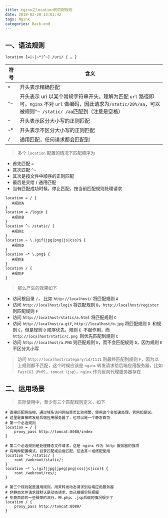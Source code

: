 ```yaml
---
title: nginx之location的匹配规则
date: 2018-02-28 13:01:42
tags: Nginx
categories: Back-end
---
```


## 一、语法规则

```
location [=|~|~*|^~] /uri/ { … }
```

|符号|	含义|
|---|---|
|`=`|	开头表示精确匹配|
|`^~`|	开头表示 uri 以某个常规字符串开头，理解为匹配 `url` 路径即可。`nginx` 不对 `url` 做编码，因此请求为`/static/20%/aa`，可以被规则`^~ /static/ /aa`匹配到（注意是空格）|
|`~`|	开头表示区分大小写的正则匹配|
|`~`*|	开头表示不区分大小写的正则匹配|
|`/`|	通用匹配，任何请求都会匹配到|

> 多个 `location` 配置的情况下匹配顺序为

- 首先匹配 `=`
- 其次匹配 `^~`
- 其次是按文件中顺序的正则匹配
- 最后是交给 / 通用匹配
- 当有匹配成功时候，停止匹配，按当前匹配规则处理请求

```nginx
location = / {
   #规则A
}
location = /login {
   #规则B
}
location ^~ /static/ {
   #规则C
}
location ~ \.(gif|jpg|png|js|css)$ {
   #规则D
}
location ~* \.png$ {
   #规则E
}
location / {
   #规则F
}
```

> 那么产生的效果如下

- 访问根目录 `/`， 比如 `http://localhost/` 将匹配规则 `A`
- 访问 `http://localhost/login` 将匹配规则 `B`，`http://localhost/register` 则匹配规则 `F`
- 访问 `http://localhost/static/a.html` 将匹配规则 `C`
- 访问 `http://localhost/a.gif`, `http://localhost/b.jpg` 将匹配规则 `D `和规则 `E`，但是规则 `D` 顺序优先，规则 `E `不起作用，而 `http://localhost/static/c.png `则优先匹配到规则 `C`
- 访问 `http://localhost/a.PNG` 则匹配规则 `E`，而不会匹配规则 `D`，因为规则 `E` 不区分大小写

> 访问 `http://localhost/category/id/1111` 则最终匹配到规则 `F`，因为以上规则都不匹配，这个时候应该是 `nginx` 转发请求给后端应用服务器，比如 `FastCGI（PHP`），`tomcat（jsp）`，`nginx` 作为反向代理服务器存在

## 二、运用场景

> 实际使用中，至少有三个匹配规则定义，如下

```nginx
# 直接匹配网站根，通过域名访问网站首页比较频繁，使用这个会加速处理，官网如是说。
# 这里是直接转发给后端应用服务器了，也可以是一个静态首页
# 第一个必选规则
location = / {
    proxy_pass http://tomcat:8080/index
}

# 第二个必选规则是处理静态文件请求，这是 nginx 作为 http 服务器的强项
# 有两种配置模式，目录匹配或后缀匹配，任选其一或搭配使用
location ^~ /static/ {
    root /webroot/static/;
}
location ~* \.(gif|jpg|jpeg|png|css|js|ico)$ {
    root /webroot/res/;
}

# 第三个规则就是通用规则，用来转发动态请求到后端应用服务器
# 非静态文件请求就默认是动态请求，自己根据实际把握
# 毕竟目前的一些框架的流行，带.php、.jsp后缀的情况很少了
location / {
    proxy_pass http://tomcat:8080/
}
```

